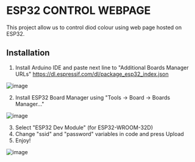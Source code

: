 # ESP32 CONTROL WEBPAGE

This project allow us to control diod colour using web page hosted on ESP32.

## Installation

1. Install Arduino IDE and paste next line to "Additional Boards Manager URLs"
https://dl.espressif.com/dl/package_esp32_index.json

![image](https://user-images.githubusercontent.com/25298523/172217860-5c9fa777-a617-48b5-807b-f9b73aae93c5.png)

2. Install ESP32 Board Manager using "Tools -> Board -> Boards Manager..."

![image](https://user-images.githubusercontent.com/25298523/172219038-53e92a97-780d-473c-87fb-c8b1c1561d18.png)

3. Select "ESP32 Dev Module" (for ESP32-WROOM-32D)
4. Change "ssid" and "password" variables in code and press Upload
5. Enjoy!

![image](https://user-images.githubusercontent.com/25298523/172222053-d3e9a589-3eb0-4422-a3be-862a6988ada9.png)

